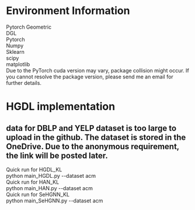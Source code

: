 # Environment Information
Pytorch Geometric <br />
DGL<br />
Pytorch<br />
Numpy<br />
Sklearn<br />
scipy<br />
matplotlib<br />
Due to the PyTorch cuda version may vary, package collision might occur. If you cannot resolve the package version, please send me an email for further details.<br />
# HGDL implementation

## data for DBLP and YELP dataset is too large to upload in the github. The dataset is stored in the OneDrive. Due to the anonymous requirement, the link will be posted later.


Quick run for HGDL_KL<br />
python main_HGDL.py --dataset acm<br />
Quick run for HAN_KL<br />
python main_HAN.py --dataset acm<br />
Quick run for SeHGNN_KL<br />
python main_SeHGNN.py --dataset acm<br />
